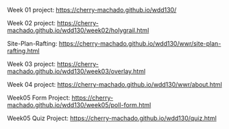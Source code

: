 Week 01 project: https://cherry-machado.github.io/wdd130/

Week 02 project: https://cherry-machado.github.io/wdd130/week02/holygrail.html

Site-Plan-Rafting: https://cherry-machado.github.io/wdd130/wwr/site-plan-rafting.html

Week 03 project: https://cherry-machado.github.io/wdd130/week03/overlay.html

Week 04 project: https://cherry-machado.github.io/wdd130/wwr/about.html

Week05 Form Project: https://cherry-machado.github.io/wdd130/week05/poll-form.html 

Week05 Quiz Project: https://cherry-machado.github.io/wdd130/quiz.html
